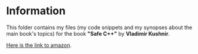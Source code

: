 # Information
This folder contains my files (my code snippets and my synopses about the main book's topics) for the book  **"Safe C++"** by **Vladimir Kushnir**.

[Here is the link to amazon](https://www.amazon.com/Safe-How-avoid-common-mistakes/dp/1449320937).
